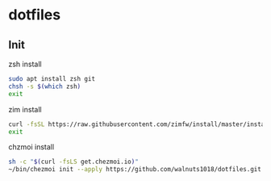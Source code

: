 # dotfiles

## Init

zsh install
```bash
sudo apt install zsh git
chsh -s $(which zsh)
exit
```

zim install
```zsh
curl -fsSL https://raw.githubusercontent.com/zimfw/install/master/install.zsh | zsh
exit
```

chzmoi install
```zsh
sh -c "$(curl -fsLS get.chezmoi.io)"
~/bin/chezmoi init --apply https://github.com/walnuts1018/dotfiles.git
```
